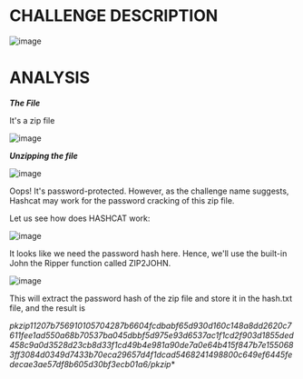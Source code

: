 # CHALLENGE DESCRIPTION

![image](.%2F..%2F..%2F..%2FChallenge%20Image%2FMISC%2FHashcat%20the%20Ripper%2FScreenshot%202024-04-23%20194422.png)

# ANALYSIS

***The File***

It's a zip file

![image](.%2F..%2F..%2F..%2FChallenge%20Image%2FMISC%2FHashcat%20the%20Ripper%2FScreenshot%202024-04-23%204305)



***Unzipping the file***

![image](.%2F..%2F..%2F..%2FChallenge%20Image%2FMISC%2FHashcat%20the%20Ripper%2FScreenshot%202024-04-23%204606)



Oops! It's password-protected.
However, as the challenge name suggests, Hashcat may work for the password cracking of this zip file.

Let us see how does HASHCAT work:

![image](.%2F..%2F..%2F..%2FChallenge%20Image%2FMISC%2FHashcat%20the%20Ripper%2FScreenshot%202024-04-23%205405)



It looks like we need the password hash here. Hence, we'll use the built-in John the Ripper function called ZIP2JOHN.

![image](.%2F..%2F..%2F..%2FChallenge%20Image%2FMISC%2FHashcat%20the%20Ripper%2FScreenshot%202024-04-23%205627)



This will extract the password hash of the zip file and store it in the hash.txt file, and the result is

**$pkzip$1*1*2*0*7b*75*69101057*0*42*8*7b*6604*fcdbabf65d930d160c148a8dd2620c7611fee1ad550a68b70537ba045dbbf5d975e93d6537ac1f1cd2f903d1855ded458c9a0d3528d23cb8d33f1cd49b4e981a90de7a0e64b415f847b7e1550683ff3084d0349d7433b70eca29657d4f1dcad5468241498800c649ef6445fedecae3ae57df8b605d30bf3ecb01a6*$/pkzip$**
